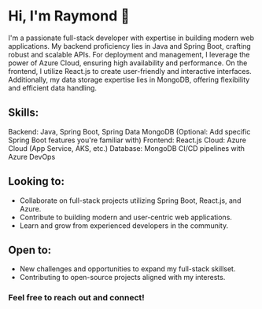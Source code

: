 # Hi, I'm Raymond 👋

I'm a passionate full-stack developer with expertise in building modern web applications. My backend proficiency lies in Java and Spring Boot, crafting robust and scalable APIs. For deployment and management, I leverage the power of Azure Cloud, ensuring high availability and performance. On the frontend, I utilize React.js to create user-friendly and interactive interfaces. Additionally, my data storage expertise lies in MongoDB, offering flexibility and efficient data handling.

## Skills:

Backend: Java, Spring Boot, Spring Data MongoDB (Optional: Add specific Spring Boot features you're familiar with)
Frontend: React.js
Cloud: Azure Cloud (App Service, AKS, etc.)
Database: MongoDB
CI/CD pipelines with Azure DevOps

## Looking to:

- Collaborate on full-stack projects utilizing Spring Boot, React.js, and Azure.
- Contribute to building modern and user-centric web applications.
- Learn and grow from experienced developers in the community.

## Open to:

- New challenges and opportunities to expand my full-stack skillset.
- Contributing to open-source projects aligned with my interests.

### Feel free to reach out and connect!
